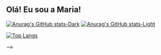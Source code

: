 ## Olá! Eu sou a Maria!

[![Anurag's GitHub stats-Dark](https://github-readme-stats.vercel.app/api?username=vmariav&show_icons=true&theme=dark#gh-dark-mode-only)](https://github.com/anuraghazra/github-readme-stats#gh-dark-mode-only)
[![Anurag's GitHub stats-Light](https://github-readme-stats.vercel.app/api?username=vmariav&show_icons=true&theme=default#gh-light-mode-only)](https://github.com/anuraghazra/github-readme-stats#gh-light-mode-only)

[![Top Langs](https://github-readme-stats.vercel.app/api/top-langs/?username=vmariav)](https://github.com/anuraghazra/github-readme-stats)




-->
